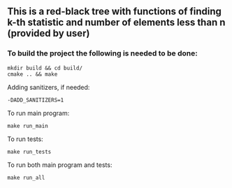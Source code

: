## This is a red-black tree with functions of finding k-th statistic and number of elements less than n (provided by user)

### To build the project the following is needed to be done:

```
mkdir build && cd build/ 
cmake .. && make
```

Adding sanitizers, if needed:

```
-DADD_SANITIZERS=1
```

To run main program:

```
make run_main
```

To run tests:

```
make run_tests
```

To run both main program and tests:

```
make run_all
```